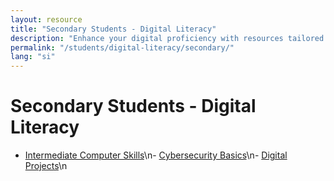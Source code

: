 ```yaml
---
layout: resource
title: "Secondary Students - Digital Literacy"
description: "Enhance your digital proficiency with resources tailored for secondary students, covering intermediate computer skills and cybersecurity."
permalink: "/students/digital-literacy/secondary/"
lang: "si"
---
```


# Secondary Students - Digital Literacy

- [Intermediate Computer Skills](/students/digital-literacy/secondary/intermediate-computer-skills/)\n- [Cybersecurity Basics](/students/digital-literacy/secondary/cybersecurity-basics/)\n- [Digital Projects](/students/digital-literacy/secondary/digital-projects/)\n
